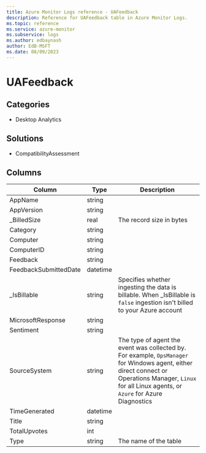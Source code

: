 ```yaml
---
title: Azure Monitor Logs reference - UAFeedback
description: Reference for UAFeedback table in Azure Monitor Logs.
ms.topic: reference
ms.service: azure-monitor
ms.subservice: logs
ms.author: edbaynash
author: EdB-MSFT
ms.date: 08/09/2023
---
```


# UAFeedback



## Categories

- Desktop Analytics
## Solutions

- CompatibilityAssessment




## Columns

| Column | Type | Description |
|---|---|---|
| AppName | string |   |
| AppVersion | string |   |
| _BilledSize | real | The record size in bytes |
| Category | string |   |
| Computer | string |   |
| ComputerID | string |   |
| Feedback | string |   |
| FeedbackSubmittedDate | datetime |   |
| _IsBillable | string | Specifies whether ingesting the data is billable. When _IsBillable is `false` ingestion isn't billed to your Azure account |
| MicrosoftResponse | string |   |
| Sentiment | string |   |
| SourceSystem | string | The type of agent the event was collected by. For example, `OpsManager` for Windows agent, either direct connect or Operations Manager, `Linux` for all Linux agents, or `Azure` for Azure Diagnostics |
| TimeGenerated | datetime |   |
| Title | string |   |
| TotalUpvotes | int |   |
| Type | string | The name of the table |
